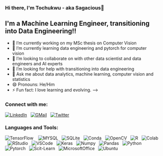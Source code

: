 ### Hi there, I'm Tochukwu - aka Sagacious👋


## I'm a Machine Learning Engineer, transitioning into Data Engineering!!


- 🔭 I’m currently working on my MSc thesis on Computer Vision
- 🌱 I’m currently learning data engineering and pytorch for computer vision
- 👯 I’m looking to collaborate on with other data scientist and data engineers and AI experts
- 🤔 I’m looking for help with transitioning into data engineering
- 💬 Ask me about data analytics, machine learning, computer vision and statistics
- 😄 Pronouns: He/Him
- ⚡ Fun fact: I love learning and evolving.
-->

### Connect with me:
[![LinkedIn](https://img.shields.io/badge/LinkedIn-0077B5?style=for-the-badge&logo=linkedin&logoColor=white)](linkedin.com/in/onyeogulu-tochukwu-ba2231178)
&nbsp;
[![GMail](https://img.shields.io/badge/Gmail-D14836?style=for-the-badge&logo=gmail&logoColor=white)](Onyeogulutochukwu@gmil.com)
&nbsp;
[![Twitter](https://img.shields.io/badge/Twitter-1DA1F2?style=for-the-badge&logo=twitter&logoColor=white)](https://twitter.com/morphy_ai)


### Languages and Tools:
![TensorFlow](https://img.shields.io/badge/TensorFlow-FF6F00?style=for-the-badge&logo=tensorflow&logoColor=white)
&nbsp;&nbsp;
![MYSQL](https://img.shields.io/badge/MySQL-005C84?style=for-the-badge&logo=mysql&logoColor=white)
&nbsp;
![SQLite](https://img.shields.io/badge/SQLite-07405E?style=for-the-badge&logo=sqlite&logoColor=white)
&nbsp;
![Conda](https://img.shields.io/badge/conda-342B029.svg?&style=for-the-badge&logo=anaconda&logoColor=white)
&nbsp;
![OpenCV](https://img.shields.io/badge/OpenCV-27338e?style=for-the-badge&logo=OpenCV&logoColor=white)
&nbsp;
![R](https://img.shields.io/badge/R-276DC3?style=for-the-badge&logo=r&logoColor=white)
&nbsp;
![Colab](https://img.shields.io/badge/Colab-F9AB00?style=for-the-badge&logo=googlecolab&color=525252)
&nbsp;
![RStudio](	https://img.shields.io/badge/RStudio-75AADB?style=for-the-badge&logo=RStudio&logoColor=white)
&nbsp;
![VSCode](https://img.shields.io/badge/Visual_Studio_Code-0078D4?style=for-the-badge&logo=visual%20studio%20code&logoColor=white)
&nbsp;
![Keras](https://img.shields.io/badge/Keras-D00000?style=for-the-badge&logo=Keras&logoColor=white)
&nbsp;
![Numpy](https://img.shields.io/badge/Numpy-777BB4?style=for-the-badge&logo=numpy&logoColor=white)
&nbsp;
![Pandas](https://img.shields.io/badge/Pandas-2C2D72?style=for-the-badge&logo=pandas&logoColor=white)
&nbsp;
![Python](https://img.shields.io/badge/Python-FFD43B?style=for-the-badge&logo=python&logoColor=blue)
&nbsp;
![Pytorch](https://img.shields.io/badge/PyTorch-EE4C2C?style=for-the-badge&logo=PyTorch&logoColor=white)
&nbsp;
![Scit-Learn](https://img.shields.io/badge/scikit_learn-F7931E?style=for-the-badge&logo=scikit-learn&logoColor=white)
&nbsp;
![MicrosoftOffice](https://img.shields.io/badge/Microsoft_Office-D83B01?style=for-the-badge&logo=microsoft-office&logoColor=white)
&nbsp;
![Ubuntu](https://img.shields.io/badge/Ubuntu-E95420?style=for-the-badge&logo=ubuntu&logoColor=white)
